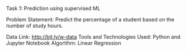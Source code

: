 Task 1: Prediction using supervised ML

Problem Statement: Predict the percentage of a student based on the number of study hours.

Data Link: http://bit.ly/w-data
Tools and Technologies Used: Python and Jupyter Notebook
Algorithm: Linear Regression
